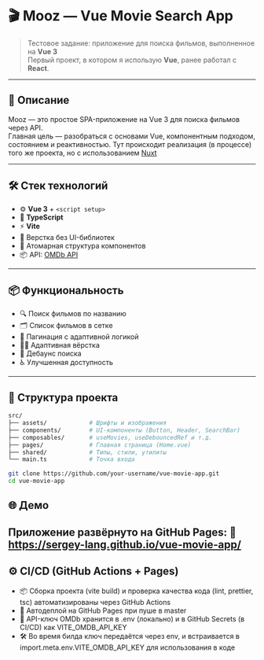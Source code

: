 # 🎬 Mooz — Vue Movie Search App

> Тестовое задание: приложение для поиска фильмов, выполненное на **Vue 3**  
> Первый проект, в котором я использую **Vue**, ранее работал с **React**.

---

## 🚀 Описание

Mooz — это простое SPA-приложение на Vue 3 для поиска фильмов через API.  
Главная цель — разобраться с основами Vue, компонентным подходом, состоянием и реактивностью.
Тут происходит реализация (в процессе) того же проекта, но c использованием [Nuxt](https://github.com/Sergey-lang/nuxt-movie-app)

---

## 🛠 Стек технологий

- ⚙️ **Vue 3** + `<script setup>`
- 🔧 **TypeScript**
- ⚡ **Vite**
- 🎨 Верстка без UI-библиотек
- 📁 Атомарная структура компонентов
- 📦 API: [OMDb API](https://www.omdbapi.com/)

---

## 📦 Функциональность

- 🔍 Поиск фильмов по названию
- 🗂 Список фильмов в сетке
- 🧭 Пагинация с адаптивной логикой
- 🧑‍💻 Адаптивная вёрстка
- 💬 Дебаунс поиска
- ♿ Улучшенная доступность

---

## 🧩 Структура проекта

```bash
src/
├── assets/            # Шрифты и изображения
├── components/        # UI-компоненты (Button, Header, SearchBar)
├── composables/       # useMovies, useDebouncedRef и т.д.
├── pages/             # Главная страница (Home.vue)
├── shared/            # Типы, стили, утилиты
└── main.ts            # Точка входа

git clone https://github.com/your-username/vue-movie-app.git
cd vue-movie-app

```
## 🌐 Демо

Приложение развёрнуто на GitHub Pages:
🔗 https://sergey-lang.github.io/vue-movie-app/
---

## ⚙️ CI/CD (GitHub Actions + Pages)

- 📦 Сборка проекта (vite build) и проверка качества кода (lint, prettier, tsc) автоматизированы через GitHub Actions
- 🚀 Автодеплой на GitHub Pages при пуше в master
- 🔐 API-ключ OMDb хранится в .env (локально) и в GitHub Secrets (в CI/CD) как VITE_OMDB_API_KEY
- 🛠 Во время билда ключ передаётся через env, и встраивается в import.meta.env.VITE_OMDB_API_KEY для использования в коде
